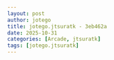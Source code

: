```yaml
---
layout: post
author: jotego
title: jotego.jtsuratk - 3eb462a
date: 2025-10-31
categories: [Arcade, jtsuratk]
tags: [jotego.jtsuratk]
---
```


